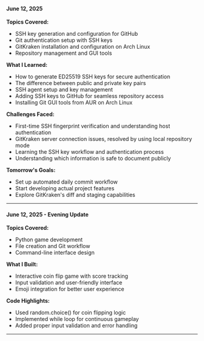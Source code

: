 #### June 12, 2025
**Topics Covered:**
- SSH key generation and configuration for GitHub
- Git authentication setup with SSH keys
- GitKraken installation and configuration on Arch Linux
- Repository management and GUI tools

**What I Learned:**
- How to generate ED25519 SSH keys for secure authentication
- The difference between public and private key pairs
- SSH agent setup and key management
- Adding SSH keys to GitHub for seamless repository access
- Installing Git GUI tools from AUR on Arch Linux

**Challenges Faced:**
- First-time SSH fingerprint verification and understanding host authentication
- GitKraken server connection issues, resolved by using local repository mode
- Learning the SSH key workflow and authentication process
- Understanding which information is safe to document publicly

**Tomorrow's Goals:**
- Set up automated daily commit workflow
- Start developing actual project features
- Explore GitKraken's diff and staging capabilities

---


#### June 12, 2025 - Evening Update
**Topics Covered:**
- Python game development
- File creation and Git workflow
- Command-line interface design

**What I Built:**
- Interactive coin flip game with score tracking
- Input validation and user-friendly interface
- Emoji integration for better user experience

**Code Highlights:**
- Used random.choice() for coin flipping logic
- Implemented while loop for continuous gameplay
- Added proper input validation and error handling

---

